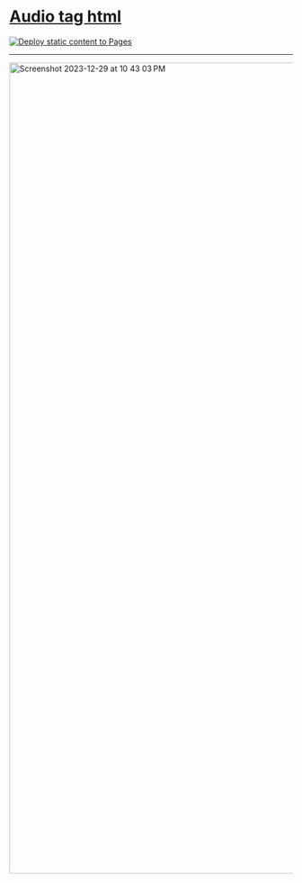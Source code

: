 # <a href="https://sudo-self.github.io/audio-html/">Audio tag html</a><br>
[![Deploy static content to Pages](https://github.com/sudo-self/audio-html/actions/workflows/static.yml/badge.svg)](https://github.com/sudo-self/audio-html/actions/workflows/static.yml)<hr>
<img width="1440" alt="Screenshot 2023-12-29 at 10 43 03 PM" src="https://github.com/sudo-self/audio-html/assets/119916323/a383590d-59fb-4839-9872-b7ad542d8dac">
